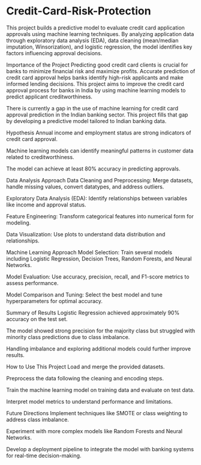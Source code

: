 # Credit-Card-Risk-Protection
This project builds a predictive model to evaluate credit card application approvals using machine learning techniques. By analyzing application data through exploratory data analysis (EDA), data cleaning (mean/median imputation, Winsorization), and logistic regression, the model identifies key factors influencing approval decisions.

Importance of the Project
Predicting good credit card clients is crucial for banks to minimize financial risk and maximize profits. Accurate prediction of credit card approval helps banks identify high-risk applicants and make informed lending decisions. This project aims to improve the credit card approval process for banks in India by using machine learning models to predict applicant creditworthiness.

There is currently a gap in the use of machine learning for credit card approval prediction in the Indian banking sector. This project fills that gap by developing a predictive model tailored to Indian banking data.

Hypothesis
Annual income and employment status are strong indicators of credit card approval.

Machine learning models can identify meaningful patterns in customer data related to creditworthiness.

The model can achieve at least 80% accuracy in predicting approvals.

Data Analysis Approach
Data Cleaning and Preprocessing: Merge datasets, handle missing values, convert datatypes, and address outliers.

Exploratory Data Analysis (EDA): Identify relationships between variables like income and approval status.

Feature Engineering: Transform categorical features into numerical form for modeling.

Data Visualization: Use plots to understand data distribution and relationships.

Machine Learning Approach
Model Selection: Train several models including Logistic Regression, Decision Trees, Random Forests, and Neural Networks.

Model Evaluation: Use accuracy, precision, recall, and F1-score metrics to assess performance.

Model Comparison and Tuning: Select the best model and tune hyperparameters for optimal accuracy.

Summary of Results
Logistic Regression achieved approximately 90% accuracy on the test set.

The model showed strong precision for the majority class but struggled with minority class predictions due to class imbalance.

Handling imbalance and exploring additional models could further improve results.

How to Use This Project
Load and merge the provided datasets.

Preprocess the data following the cleaning and encoding steps.

Train the machine learning model on training data and evaluate on test data.

Interpret model metrics to understand performance and limitations.

Future Directions
Implement techniques like SMOTE or class weighting to address class imbalance.

Experiment with more complex models like Random Forests and Neural Networks.

Develop a deployment pipeline to integrate the model with banking systems for real-time decision-making.

